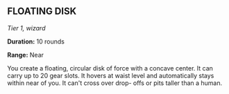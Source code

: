 ## FLOATING DISK

_Tier 1, wizard_

**Duration:** 10 rounds

**Range:** Near

You create a floating, circular disk of force with a concave center. It can carry up to 20 gear slots. It hovers at waist level and automatically stays within near of you. It can't cross over drop- offs or pits taller than a human.

